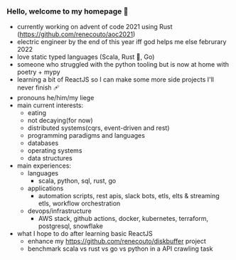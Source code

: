 ### Hello, welcome to my homepage 🐴
- currently working on advent of code 2021 using Rust (https://github.com/renecouto/aoc2021)
- electric engineer by the end of this year iff god helps me else februrary 2022
- love static typed languages (Scala, Rust 🦀, Go)
- someone who struggled with the python tooling but is now at home with poetry + mypy
- learning a bit of ReactJS so I can make some more side projects I'll never finish 🩹
- pronouns he/him/my liege
- main current interests:
  - eating
  - not decaying(for now)
  - distributed systems(cqrs, event-driven and rest)
  - programming paradigms and languages
  - databases
  - operating systems
  - data structures
- main experiences:
  - languages
    - scala, python, sql, rust, go
  - applications
    - automation scripts, rest apis, slack bots, etls, elts & streaming etls, workflow orchestration
  - devops/infrastructure
    - AWS stack, github actions, docker, kubernetes, terraform, postgresql, snowflake
- what I hope to do after learning basic ReactJS
  - enhance my https://github.com/renecouto/diskbuffer project
  - benchmark scala vs rust vs go vs python in a API crawling task
 
<!--
**renecouto/renecouto** is a ✨ _special_ ✨ repository because its `README.md` (this file) appears on your GitHub profile.

Here are some ideas to get you started:

- 🔭 I’m currently working on ...
- 🌱 I’m currently learning ...
- 👯 I’m looking to collaborate on ...
- 🤔 I’m looking for help with ...
- 💬 Ask me about ...
- 📫 How to reach me: ...
- 😄 Pronouns: ...
- ⚡ Fun fact: ...
-->
